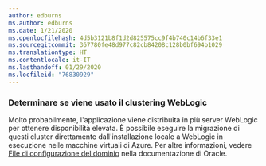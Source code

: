 ```yaml
---
author: edburns
ms.author: edburns
ms.date: 1/21/2020
ms.openlocfilehash: 4d5b3121b8f1d2d825575cc9f4b740c14b6f33e1
ms.sourcegitcommit: 367780fe48d977c82cb84208c128b0bf694b1029
ms.translationtype: HT
ms.contentlocale: it-IT
ms.lasthandoff: 01/29/2020
ms.locfileid: "76830929"
---
```

### <a name="determine-whether-weblogic-clustering-is-used"></a>Determinare se viene usato il clustering WebLogic

Molto probabilmente, l'applicazione viene distribuita in più server WebLogic per ottenere disponibilità elevata. È possibile eseguire la migrazione di questi cluster direttamente dall'installazione locale a WebLogic in esecuzione nelle macchine virtuali di Azure. Per altre informazioni, vedere [File di configurazione del dominio](https://docs.oracle.com/middleware/12213/wls/DOMCF/config_files.htm#DOMCF127) nella documentazione di Oracle.
